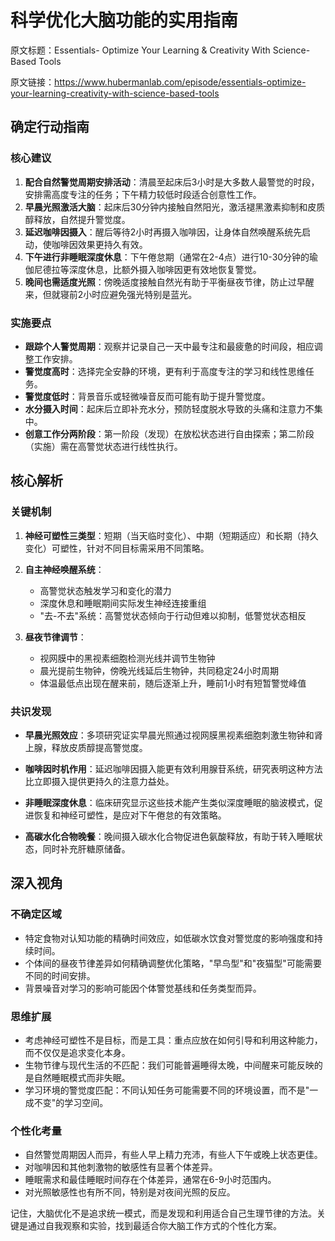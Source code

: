 # 科学优化大脑功能的实用指南

原文标题：Essentials- Optimize Your Learning & Creativity With Science-Based Tools

原文链接：https://www.hubermanlab.com/episode/essentials-optimize-your-learning-creativity-with-science-based-tools

<YouTube videoId="D97TQuy946k" />

## 确定行动指南

### 核心建议
1. **配合自然警觉周期安排活动**：清晨至起床后3小时是大多数人最警觉的时段，安排需高度专注的任务；下午精力较低时段适合创意性工作。
2. **早晨光照激活大脑**：起床后30分钟内接触自然阳光，激活褪黑激素抑制和皮质醇释放，自然提升警觉度。
3. **延迟咖啡因摄入**：醒后等待2小时再摄入咖啡因，让身体自然唤醒系统先启动，使咖啡因效果更持久有效。
4. **下午进行非睡眠深度休息**：下午倦怠期（通常在2-4点）进行10-30分钟的瑜伽尼德拉等深度休息，比额外摄入咖啡因更有效地恢复警觉。
5. **晚间也需适度光照**：傍晚适度接触自然光有助于平衡昼夜节律，防止过早醒来，但就寝前2小时应避免强光特别是蓝光。

### 实施要点
- **跟踪个人警觉周期**：观察并记录自己一天中最专注和最疲惫的时间段，相应调整工作安排。
- **警觉度高时**：选择完全安静的环境，更有利于高度专注的学习和线性思维任务。
- **警觉度低时**：背景音乐或轻微噪音反而可能有助于提升警觉度。
- **水分摄入时间**：起床后立即补充水分，预防轻度脱水导致的头痛和注意力不集中。
- **创意工作分两阶段**：第一阶段（发现）在放松状态进行自由探索；第二阶段（实施）需在高警觉状态进行线性执行。

## 核心解析

### 关键机制
1. **神经可塑性三类型**：短期（当天临时变化）、中期（短期适应）和长期（持久变化）可塑性，针对不同目标需采用不同策略。

2. **自主神经唤醒系统**：
   - 高警觉状态触发学习和变化的潜力
   - 深度休息和睡眠期间实际发生神经连接重组
   - "去-不去"系统：高警觉状态倾向于行动但难以抑制，低警觉状态相反

3. **昼夜节律调节**：
   - 视网膜中的黑视素细胞检测光线并调节生物钟
   - 晨光提前生物钟，傍晚光线延后生物钟，共同稳定24小时周期
   - 体温最低点出现在醒来前，随后逐渐上升，睡前1小时有短暂警觉峰值

### 共识发现
- **早晨光照效应**：多项研究证实早晨光照通过视网膜黑视素细胞刺激生物钟和肾上腺，释放皮质醇提高警觉度。

- **咖啡因时机作用**：延迟咖啡因摄入能更有效利用腺苷系统，研究表明这种方法比立即摄入提供更持久的注意力益处。

- **非睡眠深度休息**：临床研究显示这些技术能产生类似深度睡眠的脑波模式，促进恢复和神经可塑性，是应对下午倦怠的有效策略。

- **高碳水化合物晚餐**：晚间摄入碳水化合物促进色氨酸释放，有助于转入睡眠状态，同时补充肝糖原储备。

## 深入视角

### 不确定区域
- 特定食物对认知功能的精确时间效应，如低碳水饮食对警觉度的影响强度和持续时间。
- 个体间的昼夜节律差异如何精确调整优化策略，"早鸟型"和"夜猫型"可能需要不同的时间安排。
- 背景噪音对学习的影响可能因个体警觉基线和任务类型而异。

### 思维扩展
- 考虑神经可塑性不是目标，而是工具：重点应放在如何引导和利用这种能力，而不仅仅是追求变化本身。
- 生物节律与现代生活的不匹配：我们可能普遍睡得太晚，中间醒来可能反映的是自然睡眠模式而非失眠。
- 学习环境的警觉度匹配：不同认知任务可能需要不同的环境设置，而不是"一成不变"的学习空间。

### 个性化考量
- 自然警觉周期因人而异，有些人早上精力充沛，有些人下午或晚上状态更佳。
- 对咖啡因和其他刺激物的敏感性有显著个体差异。
- 睡眠需求和最佳睡眠时间存在个体差异，通常在6-9小时范围内。
- 对光照敏感性也有所不同，特别是对夜间光照的反应。

记住，大脑优化不是追求统一模式，而是发现和利用适合自己生理节律的方法。关键是通过自我观察和实验，找到最适合你大脑工作方式的个性化方案。
